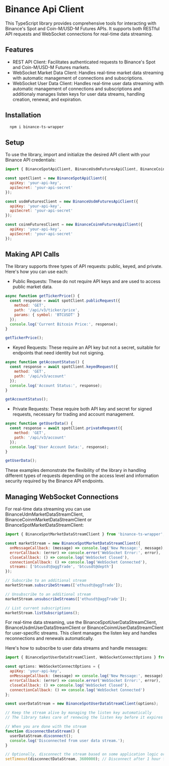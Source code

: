 
# Binance Api Client

This TypeScript library provides comprehensive tools for interacting with Binance's Spot and Coin-M/USD-M Futures APIs. It supports both RESTful API requests and WebSocket connections for real-time data streaming.

## Features

- REST API Client: Facilitates authenticated requests to Binance's Spot and Coin-M/USD-M Futures markets.
- WebSocket Market Data Client: Handles real-time market data streaming with automatic management of connections and subscriptions.
- WebSocket User Data Client: Handles real-time user data streaming with automatic management of connections and subscriptions and additionaly manages listen keys for user data streams, handling creation, renewal, and expiration.

## Installation

```bash
  npm i binance-ts-wrapper
```

## Setup

To use the library, import and initialize the desired API client with your Binance API credentials:

```javascript
import { BinanceSpotApiClient, BinanceUsdmFuturesApiClient, BinanceCoinmFuturesApiClient } from 'binance-ts-wrapper';

const spotClient = new BinanceSpotApiClient({
  apiKey: 'your-api-key',
  apiSecret: 'your-api-secret'
});

const usdmFuturesClient = new BinanceUsdmFuturesApiClient({
  apiKey: 'your-api-key',
  apiSecret: 'your-api-secret'
});

const coinmFuturesClient = new BinanceCoinmFuturesApiClient({
  apiKey: 'your-api-key',
  apiSecret: 'your-api-secret'
});
```

## Making API Calls

The library supports three types of API requests: public, keyed, and private. Here's how you can use each:

- Public Requests: These do not require API keys and are used to access public market data.

```javascript
async function getTickerPrice() {
  const response = await spotClient.publicRequest({
    method: 'GET',
    path: '/api/v3/ticker/price',
    params: { symbol: 'BTCUSDT' }
  });
  console.log('Current Bitcoin Price:', response);
}

getTickerPrice();
```
- Keyed Requests: These require an API key but not a secret, suitable for endpoints that need identity but not signing.

```javascript
async function getAccountStatus() {
  const response = await spotClient.keyedRequest({
    method: 'GET',
    path: '/api/v3/account'
  });
  console.log('Account Status:', response);
}

getAccountStatus();
```
- Private Requests: These require both API key and secret for signed requests, necessary for trading and account management.

```javascript
async function getUserData() {
  const response = await spotClient.privateRequest({
    method: 'GET',
    path: '/api/v3/account'
  });
  console.log('User Account Data:', response);
}

getUserData();
```

These examples demonstrate the flexibility of the library in handling different types of requests depending on the access level and information security required by the Binance API endpoints.

## Managing WebSocket Connections

For real-time data streaming you can use BinanceUdmMarketDataStreamClient, BinanceCoinmMarketDataStreamClient or BinanceSpotMarketDataStreamClient:

```javascript
import { BinanceSpotMarketDataStreamClient } from 'binance-ts-wrapper';

const marketStream = new BinanceSpotMarketDataStreamClient({
  onMessageCallback: (message) => console.log('New Message:', message),
  errorCallback: (error) => console.error('WebSocket Error:', error),
  closeCallback: () => console.log('WebSocket Closed'),
  connectionCallback: () => console.log('WebSocket Connected'),
  streams: ['btcusdt@aggTrade', 'btcusdt@depth']
});

// Subscribe to an additional stream
marketStream.subscribeStreams(['ethusdt@aggTrade']);

// Unsubscribe to an additional stream
marketStream.unsubscribeStreams(['ethusdt@aggTrade']);

// List current subscriptions
marketStream.listSubscriptions();
```

For real-time data streaming, use the BinanceSpotUserDataStreamClient, BinanceUsdmUserDataStreamClient or BinanceCoinmUserDataStreamClient for user-specific streams. This client manages the listen key and handles reconnections and renewals automatically.

Here's how to subscribe to user data streams and handle messages:

```javascript
import { BinanceSpotUserDataStreamClient, WebSocketConnectOptions } from 'binance-ts-wrapper';

const options: WebSocketConnectOptions = {
  apiKey: 'your-api-key',
  onMessageCallback: (message) => console.log('New Message:', message),
  errorCallback: (error) => console.error('WebSocket Error:', error),
  closeCallback: () => console.log('WebSocket Closed'),
  connectionCallback: () => console.log('WebSocket Connected')
};

const userDataStream = new BinanceSpotUserDataStreamClient(options);

// Keep the stream alive by managing the listen key automatically
// The library takes care of renewing the listen key before it expires

// When you are done with the stream
function disconnectDataStream() {
  userDataStream.disconnect();
  console.log('Disconnected from user data stream.');
}

// Optionally, disconnect the stream based on some application logic or user action
setTimeout(disconnectDataStream, 3600000); // Disconnect after 1 hour for example
```
